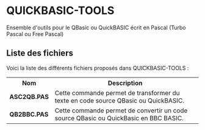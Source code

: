 # QUICKBASIC-TOOLS
Ensemble d'outils pour le QBasic ou QuickBASIC écrit en Pascal (Turbo Pascal ou Free Pascal)

<h2>Liste des fichiers</h2>

Voici la liste des différents fichiers proposés dans QUICKBASIC-TOOLS :

<table>
		<tr>
			<th>Nom</th>
			<th>Description</th>	
		</tr>
		<tr>
			<td><b>ASC2QB.PAS</b></td>
			<td>Cette commande permet de transformer du texte en code source QBasic ou QuickBASIC.</td>
		</tr>  
		<tr>
			<td><b>QB2BBC.PAS</b></td>
			<td>Cette commande permet de convertir un code source QBasic ou QuickBasic en BBC BASIC.</td>
		</tr>  
</table>
